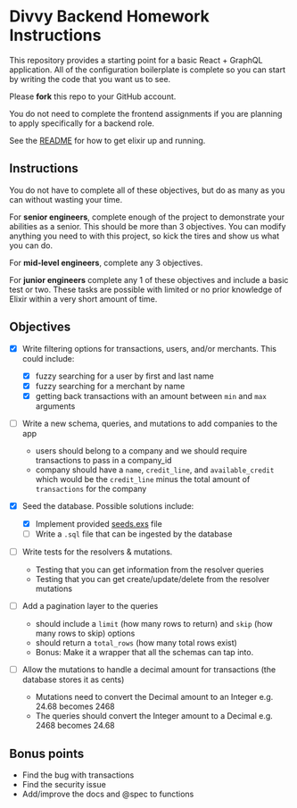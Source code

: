 # Divvy Backend Homework Instructions

This repository provides a starting point for a basic React + GraphQL application.
All of the configuration boilerplate is complete so you can start by writing the code that you want us to see.

Please **fork** this repo to your GitHub account.

You do not need to complete the frontend assignments if you are planning to apply specifically for a backend role.

See the [README](https://github.com/DivvyPayHQ/web-homework/blob/master/elixir/README.md) for how to get elixir up and running. 

## Instructions

You do not have to complete all of these objectives, but do as many as you can without wasting your time.

For **senior engineers**, complete enough of the project to demonstrate your abilities as a senior.  This should be more than 3 objectives.  You can modify anything you need to with this project, so kick the tires and show us what you can do.

For **mid-level engineers**, complete any 3 objectives.

For **junior engineers** complete any 1 of these objectives and include a basic test or two.  These tasks are possible with limited or no prior knowledge of Elixir within a very short amount of time.

## Objectives

 * [x] Write filtering options for transactions, users, and/or merchants. This could include:
   * [x] fuzzy searching for a user by first and last name
   * [x] fuzzy searching for a merchant by name
   * [x] getting back transactions with an amount between `min` and `max` arguments

 * [ ] Write a new schema, queries, and mutations to add companies to the app
   * users should belong to a company and we should require transactions to pass in a company_id
   * company should have a `name`, `credit_line`, and `available_credit` which would be the `credit_line` minus the total amount of `transactions` for the company

 * [x] Seed the database.  Possible solutions include:
   * [x] Implement provided [seeds.exs](elixir/priv/repo/seeds.exs) file
   * [ ] Write a `.sql` file that can be ingested by the database

 * [ ] Write tests for the resolvers & mutations.
   * Testing that you can get information from the resolver queries
   * Testing that you can get create/update/delete from the resolver mutations

 * [ ] Add a pagination layer to the queries
   * should include a `limit` (how many rows to return) and `skip` (how many rows to skip) options
   * should return a `total_rows` (how many total rows exist)
   * Bonus: Make it a wrapper that all the schemas can tap into.

 * [ ] Allow the mutations to handle a decimal amount for transactions (the database stores it as cents)
   * Mutations need to convert the Decimal amount to an Integer e.g. 24.68 becomes 2468
   * The queries should convert the Integer amount to a Decimal e.g. 2468 becomes 24.68

## Bonus points
 * Find the bug with transactions
 * Find the security issue
 * Add/improve the docs and @spec to functions
